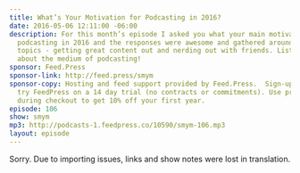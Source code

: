 ```yaml
---
title: What’s Your Motivation for Podcasting in 2016?
date: 2016-05-06 12:11:00 -06:00
description: For this month’s episode I asked you what your main motivation was for
  podcasting in 2016 and the responses were awesome and gathered around a couple of
  topics - getting great content out and nerding out with friends. Listen and be encouraged
  about the medium of podcasting!
sponsor: Feed.Press
sponsor-link: http://feed.press/smym
sponsor-copy: Hosting and feed support provided by Feed.Press.  Sign-up today and
  try FeedPress on a 14 day trial (no contracts or commitments). Use promo code "smym"
  during checkout to get 10% off your first year.
episode: 106
show: smym
mp3: http://podcasts-1.feedpress.co/10590/smym-106.mp3
layout: episode
---
```


Sorry. Due to importing issues, links and show notes were lost in translation.

